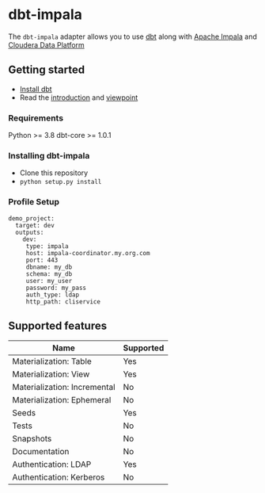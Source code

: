# dbt-impala

The `dbt-impala` adapter allows you to use [dbt](https://www.getdbt.com/) along with [Apache Impala](https://impala.apache.org/) and [Cloudera Data Platform](https://cloudera.com)


## Getting started

- [Install dbt](https://docs.getdbt.com/docs/installation)
- Read the [introduction](https://docs.getdbt.com/docs/introduction/) and [viewpoint](https://docs.getdbt.com/docs/about/viewpoint/)

### Requirements

Python >= 3.8
dbt-core >= 1.0.1

### Installing dbt-impala

- Clone this repository
- `python setup.py install`

### Profile Setup

```
demo_project:
  target: dev
  outputs:
    dev:
     type: impala
     host: impala-coordinator.my.org.com
     port: 443
     dbname: my_db
     schema: my_db
     user: my_user
     password: my_pass
     auth_type: ldap
     http_path: cliservice
```

## Supported features
| Name | Supported |
|------|-----------|
|Materialization: Table|Yes|
|Materialization: View|Yes|
|Materialization: Incremental|No|
|Materialization: Ephemeral|No|
|Seeds|Yes|
|Tests|No|
|Snapshots|No|
|Documentation|No|
|Authentication: LDAP|Yes|
|Authentication: Kerberos|No|
